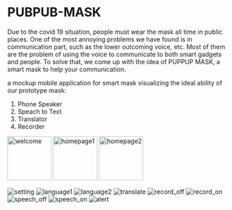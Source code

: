 # PUBPUB-MASK

Due to the covid 19 situation, people must wear the mask all time in public places. One of the most annoying problems we have found is in communication part, such as the lower outcoming voice, etc. Most of them are the problem of using the voice to communicate to both smart gadgets and people. To solve that, we come up with the idea of PUPPUP MASK, a smart mask to help your communication.


a mockup mobile application for smart mask visualizing the ideal ability of our prototype mask:
1. Phone Speaker
2. Speach to Text
3. Translator
4. Recorder

<p float="left">
  <img src="/image/Welcome.jpg" alt="welcome", width=100> 
  <img src="/image/Home_on.jpg" alt="homepage1", width=100>
  <img src="/image/Home_off.jpg" alt="homepage2", width=100>
</p>
<img src="/image/Setting.jpg" alt="setting">
<img src="/image/Language_lan.jpg" alt="language1"> <img src="/image/Language_trans.jpg" alt="language2"> <img src="/image/Translate.jpg" alt="translate">
<img src="/image/record_off.jpg" alt="record_off"> <img src="/image/Record_on.jpg" alt="record_on">
<img src="/image/speech_off.jpg" alt="speech_off"> <img src="/image/speech_on.jpg" alt="speech_on"> <img src="/image/Alert.jpg" alt="alert">
